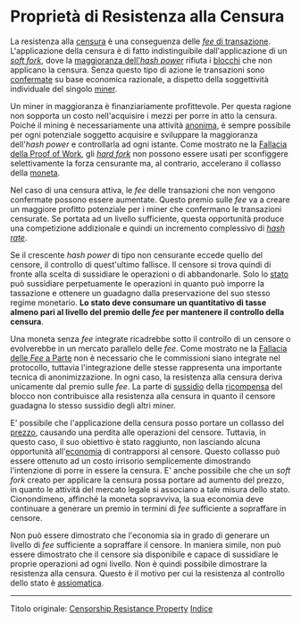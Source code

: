 # Proprietà di Resistenza alla Censura



La resistenza alla [censura](ch101-glossary.md#censura) è una conseguenza delle [_fee_ di transazione](ch101-glossary.md#commissione-di-transazione-fee). L'applicazione della censura è di fatto indistinguibile dall'applicazione di un [_soft fork_](ch101-glossary.md#soft-fork), dove la [maggioranza dell'_hash power_](ch101-glossary.md#maggioranza-dellhash-power) rifiuta i [blocchi](ch101-glossary.md#blocco) che non applicano la censura. Senza questo tipo di azione le transazioni sono [confermate](ch101-glossary.md#conferma) su base economica razionale, a dispetto della soggettività individuale del singolo [miner](ch101-glossary.md#miner).

Un miner in maggioranza è finanziariamente profittevole. Per questa ragione non sopporta un costo nell'acquisire i mezzi per porre in atto la censura. Poiché il mining è necessariamente una attività [anonima](ch016-risk-sharing-principle.md), è sempre possibile per ogni potenziale soggetto acquisire e sviluppare la maggioranza dell'_hash power_ e controllarla ad ogni istante. Come mostrato ne la [Fallacia della Proof of Work](ch073-proof-of-work-fallacy.md), gli [_hard fork_](ch101-glossary.md#hard-fork) non possono essere usati per sconfiggere selettivamente la forza censurante ma, al contrario, accelerano il collasso della [moneta](ch101-glossary.md#moneta).

Nel caso di una censura attiva, le _fee_ delle transazioni che non vengono confermate possono essere aumentate. Questo premio sulle _fee_ va a creare un maggiore profitto potenziale per i miner che confermano le transazioni censurate. Se portata ad un livello sufficiente, questa opportunità produce una competizione addizionale e quindi un incremento complessivo di [_hash rate_](ch101-glossary.md#hash-rate).

Se il crescente _hash power_ di tipo non censurante eccede quello del censore, il controllo di quest'ultimo fallisce. Il censore si trova quindi di fronte alla scelta di sussidiare le operazioni o di abbandonarle. Solo lo [stato](ch101-glossary.md#stato) può sussidiare perpetuamente le operazioni in quanto può imporre la tassazione e ottenere un guadagno dalla preservazione del suo stesso regime monetario. **Lo stato deve consumare un quantitativo di tasse almeno pari al livello del premio delle _fee_ per mantenere il controllo della censura**.

Una moneta senza _fee_ integrate ricadrebbe sotto il controllo di un censore o evolverebbe in un mercato parallelo delle _fee_. Come mostrato ne la [Fallacia delle _Fee_ a Parte](ch081-side-fee-fallacy.md) non è necessario che le commissioni siano integrate nel protocollo, tuttavia l'integrazione delle stesse rappresenta una importante tecnica di anonimizzazione. In ogni caso, la resistenza alla censura deriva unicamente dal premio sulle _fee_. La parte di [sussidio](ch101-glossary.md#sussidio-subsidy) della [ricompensa](ch101-glossary.md#ricompensa-reward) del blocco non contribuisce alla resistenza alla censura in quanto il censore guadagna lo stesso sussidio degli altri miner.

E' possibile che l'applicazione della censura posso portare un collasso del [prezzo](ch101-glossary.md#prezzo), causando una perdita alle operazioni del censore. Tuttavia, in questo caso, il suo obiettivo è stato raggiunto, non lasciando alcuna opportunità all'[economia](ch101-glossary.md#economia) di contrapporsi al censore. Questo collasso può essere ottenuto ad un costo irrisorio semplicemente dimostrando l'intenzione di porre in essere la censura. E' anche possibile che che un _soft fork_ creato per applicare la censura possa portare ad aumento del prezzo, in quanto le attività del mercato legale si associano a tale misura dello stato. Cionondimeno, affinché la moneta sopravviva, la sua economia deve continuare a generare un premio in termini di _fee_ sufficiente a sopraffare in censore.

Non può essere dimostrato che l'economia sia in grado di generare un livello di _fee_ sufficiente a sopraffare il censore. In maniera simile, non può essere dimostrato che il censore sia disponibile e capace di sussidiare le proprie operazioni ad ogni livello. Non è quindi possibile dimostrare la resistenza alla censura. Questo è il motivo per cui la resistenza al controllo dello stato è [assiomatica](ch004-axiom-of-resistance.md).

---------
Titolo originale: [Censorship Resistance Property](https://github.com/libbitcoin/libbitcoin-system/wiki/Censorship-Resistance-Property)
[Indice](/README.md)

